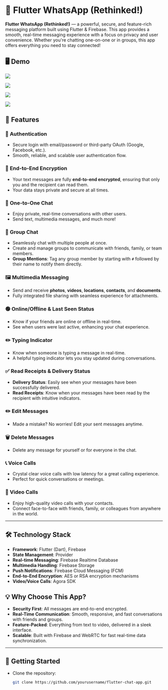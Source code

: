 # 📱 Flutter WhatsApp (Rethinked!)

**Flutter WhatsApp (Rethinked!)** — a powerful, secure, and feature-rich messaging platform built using Flutter & Firebase. This app provides a smooth, real-time messaging experience with a focus on privacy and user convenience. Whether you're chatting one-on-one or in groups, this app offers everything you need to stay connected!

## 🖥️ Demo

![](assets/gif/ScreenRecording2024-09-21at6.26.39PM-ezgif.com-optimize.gif)

![](assets/images/Screenshot_1726905967.png)

![](assets/images/Screenshot_1726909206.png)

![](assets/images/Screenshot_1726906152.png)

## 🚀 Features

### 🔐 **Authentication**

- Secure login with email/password or third-party OAuth (Google, Facebook, etc.).
- Smooth, reliable, and scalable user authentication flow.

### 🔐 **End-to-End Encryption**

- Your text messages are fully **end-to-end encrypted**, ensuring that only you and the recipient can read them.
- Your data stays private and secure at all times.

### 💬 **One-to-One Chat**

- Enjoy private, real-time conversations with other users.
- Send text, multimedia messages, and much more!

### 👥 **Group Chat**

- Seamlessly chat with multiple people at once.
- Create and manage groups to communicate with friends, family, or team members.
- **Group Mentions**: Tag any group member by starting with `#` followed by their name to notify them directly.

### 🖼 **Multimedia Messaging**

- Send and receive **photos**, **videos**, **locations**, **contacts**, and **documents**.
- Fully integrated file sharing with seamless experience for attachments.

### 🟢 **Online/Offline & Last Seen Status**

- Know if your friends are online or offline in real-time.
- See when users were last active, enhancing your chat experience.

### ✏️ **Typing Indicator**

- Know when someone is typing a message in real-time.
- A helpful typing indicator lets you stay updated during conversations.

### ✅ **Read Receipts & Delivery Status**

- **Delivery Status**: Easily see when your messages have been successfully delivered.
- **Read Receipts**: Know when your messages have been read by the recipient with intuitive indicators.

### ✏️ **Edit Messages**

- Made a mistake? No worries! Edit your sent messages anytime.

### 🗑 **Delete Messages**

- Delete any message for yourself or for everyone in the chat.

### 📞 **Voice Calls**

- Crystal clear voice calls with low latency for a great calling experience.
- Perfect for quick conversations or meetings.

### 🎥 **Video Calls**

- Enjoy high-quality video calls with your contacts.
- Connect face-to-face with friends, family, or colleagues from anywhere in the world.

---

## 🛠 **Technology Stack**

- **Framework**: Flutter (Dart), Firebase
- **State Management**: Provider
- **Real-time Messaging**: Firebase Realtime Database
- **Multimedia Handling**: Firebase Storage
- **Push Notifications**: Firebase Cloud Messaging (FCM)
- **End-to-End Encryption**: AES or RSA encryption mechanisms
- **Video/Voice Calls**: Agora SDK

## 💡 **Why Choose This App?**

- **Security First**: All messages are end-to-end encrypted.
- **Real-Time Communication**: Smooth, responsive, and fast conversations with friends and groups.
- **Feature-Packed**: Everything from text to video, delivered in a sleek interface.
- **Scalable**: Built with Firebase and WebRTC for fast real-time data synchronization.

---

## 🚀 **Getting Started**

- Clone the repository:

  ```bash
  git clone https://github.com/yourusername/flutter-chat-app.git
  ```
